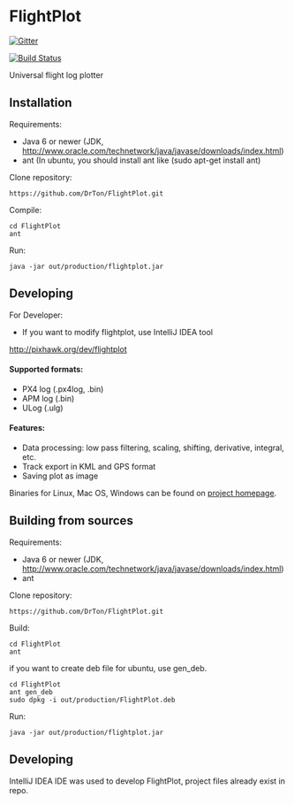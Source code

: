 FlightPlot
==========

[![Gitter](https://badges.gitter.im/Join%20Chat.svg)](https://gitter.im/DrTon/FlightPlot?utm_source=badge&utm_medium=badge&utm_campaign=pr-badge&utm_content=badge)

[![Build Status](http://jenkins.antener.name/buildStatus/icon?job=FlightPlot)](http://jenkins.antener.name/job/FlightPlot/)

Universal flight log plotter

Installation
------------
Requirements:
 -  Java 6 or newer (JDK, http://www.oracle.com/technetwork/java/javase/downloads/index.html)
 -  ant (In ubuntu, you should install ant like (sudo apt-get install ant)


Clone repository:
```
https://github.com/DrTon/FlightPlot.git
```

Compile:
```
cd FlightPlot
ant
```

Run:
```
java -jar out/production/flightplot.jar
```

Developing
----------

For Developer:
 - If you want to modify flightplot, use IntelliJ IDEA tool

http://pixhawk.org/dev/flightplot

#### Supported formats:
 - PX4 log (.px4log, .bin)
 - APM log (.bin)
 - ULog (.ulg)
 
#### Features:
 - Data processing: low pass filtering, scaling, shifting, derivative, integral, etc.
 - Track export in KML and GPS format
 - Saving plot as image

Binaries for Linux, Mac OS, Windows can be found on [project homepage](https://pixhawk.org/dev/flightplot#download).

Building from sources
----------------------
Requirements:
 -  Java 6 or newer (JDK, http://www.oracle.com/technetwork/java/javase/downloads/index.html)
 -  ant

Clone repository:
```
https://github.com/DrTon/FlightPlot.git
```

Build:
```
cd FlightPlot
ant 
```

if you want to create deb file for ubuntu, use gen_deb.
```
cd FlightPlot
ant gen_deb
sudo dpkg -i out/production/FlightPlot.deb
```

Run:
```
java -jar out/production/flightplot.jar
```

Developing
----------

IntelliJ IDEA IDE was used to develop FlightPlot, project files already exist in repo.
